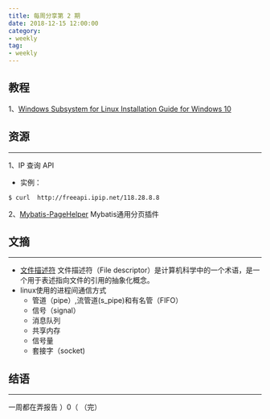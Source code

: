 ```yaml
---
title: 每周分享第 2 期
date: 2018-12-15 12:00:00
category:
- weekly
tag:
- weekly
---
```


## 教程
1、[Windows Subsystem for Linux Installation Guide for Windows 10](https://docs.microsoft.com/en-us/windows/wsl/install-win10)

## 资源
---
1、IP 查询 API
- 实例：
```bash
$ curl 	http://freeapi.ipip.net/118.28.8.8
```
2、[Mybatis-PageHelper](https://github.com/pagehelper/Mybatis-PageHelper)
Mybatis通用分页插件


## 文摘
---
- [文件描述符](https://zh.wikipedia.org/wiki/%E6%96%87%E4%BB%B6%E6%8F%8F%E8%BF%B0%E7%AC%A6)
文件描述符（File descriptor）是计算机科学中的一个术语，是一个用于表述指向文件的引用的抽象化概念。
- linux使用的进程间通信方式
    - 管道（pipe）,流管道(s_pipe)和有名管（FIFO）
    - 信号（signal）
    - 消息队列
    - 共享内存
    - 信号量
    - 套接字（socket)

## 结语
---
一周都在弄报告 ）0（
（完）